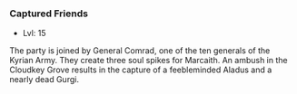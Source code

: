 ### Captured Friends

- Lvl: 15

The party is joined by General Comrad, one of the ten generals of the Kyrian Army. They create three soul spikes for Marcaith. An ambush in the Cloudkey Grove results in the capture of a feebleminded Aladus and a nearly dead Gurgi.